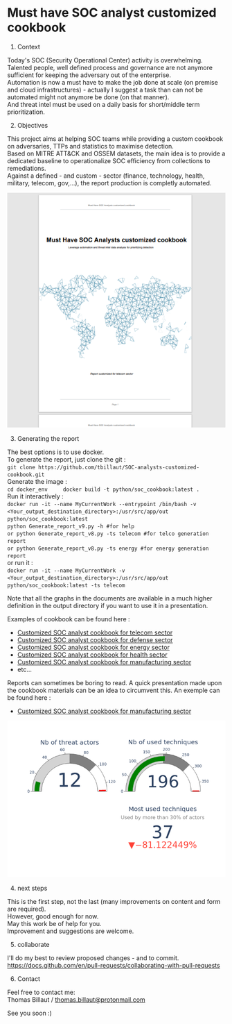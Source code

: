 # Must have SOC analyst customized cookbook

1. Context 

Today's SOC (Security Operational Center) activity is overwhelming.  
Talented people, well defined process and governance are not anymore sufficient for keeping the adversary out of the enterprise.  
Automation is now a must have to make the job done at scale (on premise and cloud infrastructures) - actually I suggest a task than can not be automated might not anymore be done (on that manner).  
And threat intel must be used on a daily basis for short/middle term prioritization.  

2. Objectives

This project aims at helping SOC teams while providing a custom cookbook on adversaries, TTPs and statistics to maximise  detection.  
Based on MITRE ATT&CK and OSSEM datasets, the main idea is to provide a dedicated baseline to operationalize SOC efficiency from collections to remediations.  
Against a defined - and custom - sector (finance, technology, health, military, telecom, gov,...), the report production is completly automated. 
  
  
![report example on telecom sector](Report_example_on_telco.png)
  
3. Generating the report 

The best options is to use docker.  
To generate the report, just clone the git :  
	```git clone https://github.com/tbillaut/SOC-analysts-customized-cookbook.git ```   
Generate the image :  
	```cd docker_env    
	docker build -t python/soc_cookbook:latest .  
	```  
Run it interactively :  
	```docker run -it --name MyCurrentWork --entrypoint /bin/bash -v <Your_output_destination_directory>:/usr/src/app/out python/soc_cookbook:latest```    
	```python Generate_report_v9.py -h #for help```   
	```or python Generate_report_v8.py -ts telecom #for telco generation report```  
	```or python Generate_report_v8.py -ts energy #for energy generation report```  
or run it :  
	``` docker run -it --name MyCurrentWork -v <Your_output_destination_directory>:/usr/src/app/out python/soc_cookbook:latest -ts telecom
	```  

Note that all the graphs in the documents are available in a much higher definition in the output directory if you want to use it in a presentation.  
  
Examples of cookbook can be found here :  
* [Customized SOC analyst cookbook for telecom sector](https://github.com/tbillaut/SOC-analyst-customized-cookbook/blob/main/examples/SOC_cookbook_for_telecom.pdf)  
* [Customized SOC analyst cookbook for defense sector](https://github.com/tbillaut/SOC-analyst-customized-cookbook/blob/main/examples/SOC_cookbook_for_defense.pdf)  
* [Customized SOC analyst cookbook for energy sector](https://github.com/tbillaut/SOC-analyst-customized-cookbook/blob/main/examples/SOC_cookbook_for_energy.pdf)
* [Customized SOC analyst cookbook for health sector](https://github.com/tbillaut/SOC-analyst-customized-cookbook/blob/main/examples/SOC_cookbook_for_health.pdf)  
* [Customized SOC analyst cookbook for manufacturing sector](https://github.com/tbillaut/SOC-analyst-customized-cookbook/blob/main/examples/SOC_cookbook_for_manufacturing.pdf)
* etc...  
  
Reports can sometimes be boring to read. A quick presentation made upon the cookbook materials can be an idea to circumvent this. An exemple can be found here :  
* [Customized SOC analyst cookbook for manufacturing sector](https://github.com/tbillaut/SOC-analyst-customized-cookbook/blob/main/examples/Introducing_SOC_cookbook_for_manufacturing.pdf)  
  
![Key indicators on telecom sector](key_indicators_on_telco.png)  
  
  
4. next steps

This is the first step, not the last (many improvements on content and form are required).  
However, good enough for now.  
May this work be of help for you.  
Improvement and suggestions are welcome. 


5. collaborate 

I'll do my best to review proposed changes - and to commit.  
https://docs.github.com/en/pull-requests/collaborating-with-pull-requests  

6. Contact 

Feel free to contact me:  
Thomas Billaut / <thomas.billaut@protonmail.com>  
  
See you soon :)  